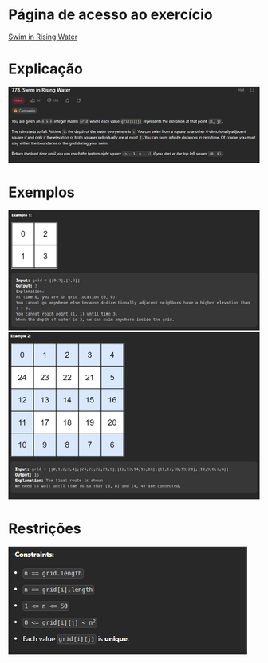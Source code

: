 # Página de acesso ao exercício
[Swim in Rising Water](https://leetcode.com/problems/swim-in-rising-water/description/)<br>
# Explicação
![Explicação](../assets/explicacao_Swim.PNG)
# Exemplos
![Exemplo 1](../assets/exemplo_Swim.PNG)
![Exemplo 2](../assets/exemplo2_Swim.PNG)
# Restrições
![Restrições](../assets/restricoes_Swim.PNG)
